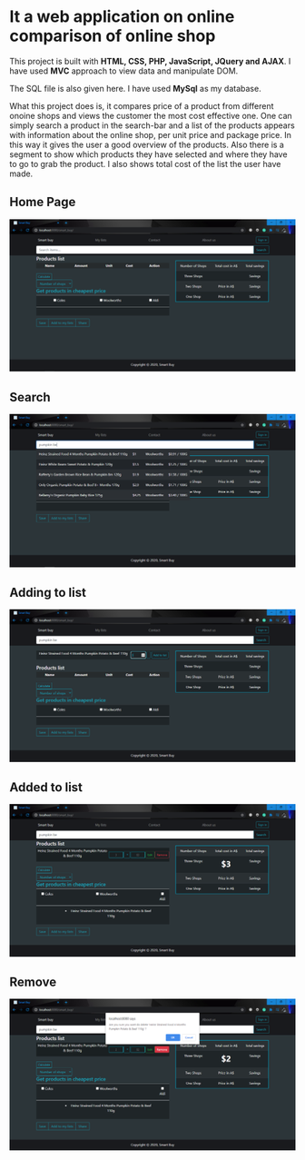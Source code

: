 # It a web application on online comparison of online shop
This project is built with **HTML, CSS, PHP, JavaScript, JQuery and AJAX**. I have used **MVC** approach to view data and manipulate DOM.

The SQL file is also given here. I have used **MySql** as my database.

What this project does is, it compares price of a product from different onoine shops and views the customer the most cost effective one. One can simply search a product in the search-bar and a list of the products appears with information about the online shop, per unit price and package price. In this way it gives the user a good overview of the products. Also there is a segment to show which products they have selected and where they have to go to grab the product. I also shows total cost of the list the user have made.

## Home Page
<img src="https://github.com/J-H-Mojumder/smart_buy/blob/main/screenshots/home.PNG">

## Search
<img src="screenshots/search.png">

## Adding to list
<img src="screenshots/adding_to_list.png">

## Added to list
<img src="screenshots/added_to_list.png">

## Remove
<img src="screenshots/remove.png">
